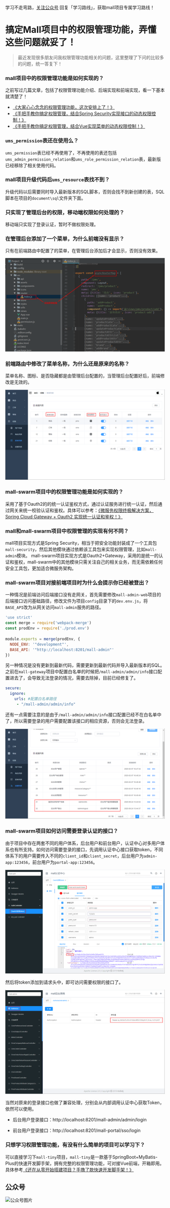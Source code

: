 学习不走弯路，[关注公众号](#公众号) 回复「学习路线」，获取mall项目专属学习路线！

# 搞定Mall项目中的权限管理功能，弄懂这些问题就妥了！

> 最近发现很多朋友问我权限管理功能相关的问题，这里整理了下问的比较多的问题，统一答复下！

### mall项目中的权限管理功能是如何实现的？

之前写过几篇文章，包括了权限管理功能介绍、后端实现和前端实现，看一下基本就清楚了！

- [《大家心心念念的权限管理功能，这次安排上了！》](https://mp.weixin.qq.com/s/3TNrPNmxHpFTcAhfjnuP0g)
- [《手把手教你搞定权限管理，结合Spring Security实现接口的动态权限控制！》](https://mp.weixin.qq.com/s/nvKKNSJuIrGuHeJkUeO7rw)
- [《手把手教你搞定权限管理，结合Vue实现菜单的动态权限控制！》](https://mp.weixin.qq.com/s/UXPeJtx-mIvCPjJW3__c6g)

### `ums_permission`表还在使用么？

`ums_permission`表已经不再使用了，不再使用的表还包括`ums_admin_permission_relation`和`ums_role_permission_relation`表，最新版已经移除了相关使用代码。

### mall项目升级代码后`ums_resource`表找不到？

升级代码以后需要同时导入最新版本的SQL脚本，否则会找不到新创建的表，SQL脚本在项目的`document\sql`文件夹下面。

### 只实现了管理后台的权限，移动端权限如何处理的？

移动端只实现了登录认证，暂时不做权限处理。

### 在管理后台添加了一个菜单，为什么前端没有显示？

只有在前端路由中配置了的菜单，在管理后台添加后才会显示，否则没有效果。

![](../images/mall_permission_question_01.png)

### 前端路由中修改了菜单名称，为什么还是原来的名称？

菜单名称、图标、是否隐藏都是由管理后台配置的，当管理后台配置好后，前端修改是无效的。

![](../images/mall_permission_question_02.png)

### mall-swarm项目中的权限管理功能是如何实现的？

采用了基于Oauth2的的统一认证鉴权方式，通过认证服务进行统一认证，然后通过网关来统一校验认证和鉴权。具体可以参考：[《微服务权限终极解决方案，Spring Cloud Gateway + Oauth2 实现统一认证和鉴权！》](https://mp.weixin.qq.com/s/npyZsa4p30PLULxjskxKSA)

### mall和mall-swarm项目中权限管理的实现有何不同？

mall项目实现方式是Spring Security，相当于把安全功能封装成了一个工具包`mall-security`，然后其他模块通过依赖该工具包来实现权限管理，比如`mall-admin`模块。
mall-swarm项目实现方式是Oauth2+Gateway，采用的是统一的认证和鉴权，mall-swarm中的其他模块只需关注自己的相关业务，而无需依赖任何安全工具包，更加适合微服务架构。

### mall-swarm项目对接前端项目时为什么会提示你已经被登出？

一种情况是前端访问后端接口没有走网关，首先需要修改`mall-admin-web`项目的后端接口访问基础路径，修改文件为项目`config`目录下的`dev.env.js`，将`BASE_API`改为从网关访问`mall-admin`服务的路径。

```javascript
'use strict'
const merge = require('webpack-merge')
const prodEnv = require('./prod.env')

module.exports = merge(prodEnv, {
  NODE_ENV: '"development"',
  BASE_API: '"http://localhost:8201/mall-admin"'
})
```

另一种情况是没有更新到最新代码，需要更新到最新代码并导入最新版本的SQL。之前在`mall-gateway`项目中配置白名单的时候把`/mall-admin/admin/info`接口配置进去了，会导致无法登录的情况，需要去除掉，目前已经修复了。

```yaml
secure:
  ignore:
    urls: #配置白名单路径
     - "/mall-admin/admin/info"
```

还有一点需要注意的是由于`/mall-admin/admin/info`接口配置已经不在白名单中了，所以需要登录的用户需要配置该接口的相应资源，否则会无法登录。

![](../images/mall_permission_question_03.png)

### mall-swarm项目如何访问需要登录认证的接口？

由于项目中存在两套不同的用户体系，后台用户和前台用户，认证中心对多用户体系也有所支持。如何访问需要登录的接口，先调用认证中心接口获取token，不同体系下的用户需要传入不同的`client_id`和`client_secret`，后台用户为`admin-app:123456`，前台用户为`portal-app:123456`。

![](../images/mall_permission_question_04.png)

然后将token添加到请求头中，即可访问需要权限的接口了。

![](../images/mall_permission_question_05.png)

当然对原来的登录接口也做了兼容处理，分别会从内部调用认证中心获取Token，依然可以使用。

- 后台用户登录接口：http://localhost:8201/mall-admin/admin/login

- 前台用户登录接口：http://localhost:8201/mall-portal/sso/login


### 只想学习权限管理功能，有没有什么简单的项目可以学习下？

可以直接学习下`mall-tiny`项目，`mall-tiny`是一款基于SpringBoot+MyBatis-Plus的快速开发脚手架，拥有完整的权限管理功能，可对接Vue前端，开箱即用。具体参考[《还在从零开始搭建项目？手撸了款快速开发脚手架！》](https://mp.weixin.qq.com/s/tN3zjoKQxg1U19D4Slih8w)

## 公众号

![公众号图片](http://macro-oss.oss-cn-shenzhen.aliyuncs.com/mall/banner/qrcode_for_macrozheng_258.jpg)


